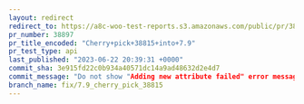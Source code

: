 ```yaml
---
layout: redirect
redirect_to: https://a8c-woo-test-reports.s3.amazonaws.com/public/pr/38897/api/index.html
pr_number: 38897
pr_title_encoded: "Cherry+pick+38815+into+7.9"
pr_test_type: api
last_published: "2023-06-22 20:39:31 +0000"
commit_sha: 3e915fd22c0b934a40571dc14a9ad48632d2e4d7
commit_message: "Do not show "Adding new attribute failed" error message when loading …"
branch_name: fix/7.9_cherry_pick_38815
---
```

